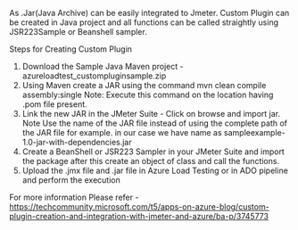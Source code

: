 As .Jar(Java Archive) can be easily integrated to Jmeter. Custom Plugin can be created in Java project and all functions can be called straightly using JSR223Sample or Beanshell sampler.

Steps for Creating Custom Plugin
1. Download the Sample Java Maven project - azureloadtest_custompluginsample.zip
2. Using Maven create a JAR using the command 
mvn clean compile assembly:single
Note: Execute this command on the location having .pom file present.
3. Link the new JAR in the JMeter Suite - Click on browse and import jar.
Note Use the name of the JAR file instead of using the complete path of the JAR file 
for example. in our case we have name as sampleexample-1.0-jar-with-dependencies.jar
4. Create a BeanShell or JSR223 Sampler in your JMeter Suite and import the package after this create an object of class and call the functions.
5. Upload the .jmx file and .jar file in Azure Load Testing or in ADO pipeline and perform the execution

For more information Please refer - https://techcommunity.microsoft.com/t5/apps-on-azure-blog/custom-plugin-creation-and-integration-with-jmeter-and-azure/ba-p/3745773

